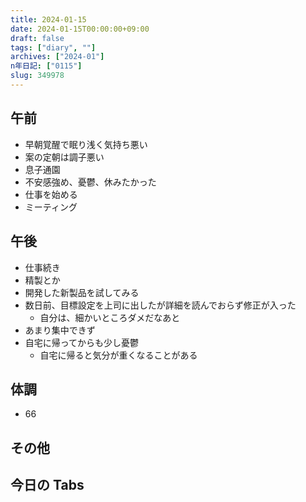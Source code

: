 ```yaml
---
title: 2024-01-15
date: 2024-01-15T00:00:00+09:00
draft: false
tags: ["diary", ""]
archives: ["2024-01"]
n年日記: ["0115"]
slug: 349978
---
```


## 午前

- 早朝覚醒で眠り浅く気持ち悪い
- 案の定朝は調子悪い
- 息子通園
- 不安感強め、憂鬱、休みたかった
- 仕事を始める
- ミーティング

## 午後

- 仕事続き
- 精製とか
- 開発した新製品を試してみる
- 数日前、目標設定を上司に出したが詳細を読んでおらず修正が入った
  - 自分は、細かいところダメだなあと
- あまり集中できず
- 自宅に帰ってからも少し憂鬱
  - 自宅に帰ると気分が重くなることがある

## 体調

- 66

## その他

## 今日の Tabs
